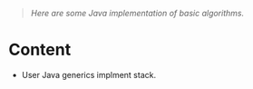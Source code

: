 > *Here are some Java implementation of basic algorithms.*
# Content
* User Java generics implment stack.